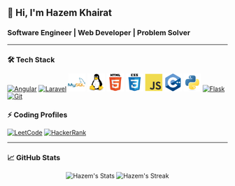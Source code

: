 <h2 align="left">
  👋 Hi, I'm Hazem Khairat
  <img src="https://upload.wikimedia.org/wikipedia/commons/f/fe/Flag_of_Egypt.svg" width="22" height="15">
</h2>
<h3 align="left">Software Engineer | Web Developer | Problem Solver</h3>

---

### 🛠️ Tech Stack
<p align="left">
    <a href="https://angular.io"><img src="https://angular.io/assets/images/logos/angular/angular.svg" width="40" height="40" alt="Angular"/></a>
  <a href="https://laravel.com/"><img src="https://cdn.worldvectorlogo.com/logos/laravel-2.svg" width="40" height="40" alt="Laravel"/></a>
  <a href="https://www.mysql.com/"><img src="https://raw.githubusercontent.com/devicons/devicon/master/icons/mysql/mysql-original-wordmark.svg" width="40" height="40" alt="MySQL"/></a>
  <a href="https://www.linux.org/"><img src="https://raw.githubusercontent.com/devicons/devicon/master/icons/linux/linux-original.svg" width="40" height="40" alt="Linux"/></a>
  <a href="https://www.w3.org/html/"><img src="https://raw.githubusercontent.com/devicons/devicon/master/icons/html5/html5-original-wordmark.svg" width="40" height="40" alt="HTML5"/></a>
  <a href="https://www.w3schools.com/css/"><img src="https://raw.githubusercontent.com/devicons/devicon/master/icons/css3/css3-original-wordmark.svg" width="40" height="40" alt="CSS3"/></a>
  <a href="https://developer.mozilla.org/en-US/docs/Web/JavaScript"><img src="https://raw.githubusercontent.com/devicons/devicon/master/icons/javascript/javascript-original.svg" width="40" height="40" alt="JavaScript"/></a>
  <a href="https://www.w3schools.com/cpp/"><img src="https://raw.githubusercontent.com/devicons/devicon/master/icons/cplusplus/cplusplus-original.svg" width="40" height="40" alt="C++"/></a>
  <a href="https://www.python.org"><img src="https://raw.githubusercontent.com/devicons/devicon/master/icons/python/python-original.svg" width="40" height="40" alt="Python"/></a>
  <a href="https://flask.palletsprojects.com/"><img src="https://cdn.worldvectorlogo.com/logos/flask.svg" width="40" height="40" alt="Flask"/></a>
  <a href="https://git-scm.com/"><img src="https://www.vectorlogo.zone/logos/git-scm/git-scm-icon.svg" width="40" height="40" alt="Git"/></a>
</p>

### ⚡ Coding Profiles
<p align="left">
  <a href="https://leetcode.com/yourusername/"><img src="https://upload.wikimedia.org/wikipedia/commons/1/19/LeetCode_logo_black.png" width="40" height="40" alt="LeetCode"/></a>
  <a href="https://www.hackerrank.com/yourusername"><img src="https://upload.wikimedia.org/wikipedia/commons/4/40/HackerRank_Icon-1000px.png" width="40" height="40" alt="HackerRank"/></a>
</p>

---

### 📈 GitHub Stats
<p align="center">
  <img src="https://github-readme-stats.vercel.app/api?username=hazemkhairat&show_icons=true&hide_border=true" alt="Hazem's Stats" />
  <img src="https://github-readme-streak-stats.herokuapp.com/?user=HazemKhairat&hide_border=true" alt="Hazem's Streak" />
</p>
